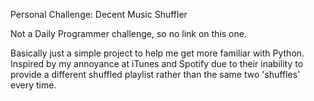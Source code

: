 Personal Challenge: Decent Music Shuffler

Not a Daily Programmer challenge, so no link on this one.

Basically just a simple project to help me get more familiar with Python.
Inspired by my annoyance at iTunes and Spotify due to their inability to provide a different shuffled playlist
rather than the same two 'shuffles' every time.
